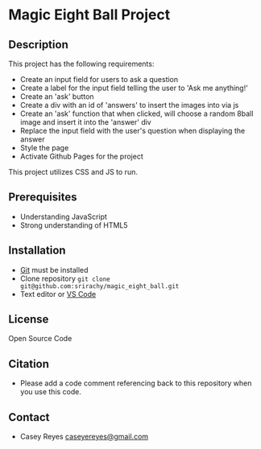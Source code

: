 # Magic Eight Ball Project

## Description
This project has the following requirements:
- Create an input field for users to ask a question
- Create a label for the input field telling the user to 'Ask me anything!'
- Create an 'ask' button
- Create a div with an id of 'answers' to insert the images into via js
- Create an 'ask' function that when clicked, will choose a random 8ball image and insert it into the 'answer' div
- Replace the input field with the user's question when displaying the answer
- Style the page
- Activate Github Pages for the project

This project utilizes CSS and JS to run.

## Prerequisites
- Understanding JavaScript
- Strong understanding of HTML5

## Installation
- [Git](https://git-scm.com/) must be installed
- Clone repository `git clone git@github.com:srirachy/magic_eight_ball.git`
- Text editor or [VS Code](https://code.visualstudio.com/)

## License
Open Source Code

## Citation
- Please add a code comment referencing back to this repository when you use this code.

## Contact
- Casey Reyes caseyereyes@gmail.com